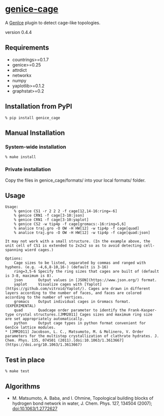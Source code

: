 # [genice-cage](https://github.com/vitroid/genice-cage/)

A [GenIce](https://github.com/vitroid/GenIce) plugin to detect cage-like topologies.

version 0.4.4

## Requirements

* countrings>=0.1.7
* genice>=0.25
* attrdict
* networkx
* numpy
* yaplotlib>=0.1.2
* graphstat>=0.2

## Installation from PyPI

    % pip install genice_cage

## Manual Installation

### System-wide installation

    % make install

### Private installation

Copy the files in genice_cage/formats/ into your local formats/ folder.

## Usage

    
    Usage: 
        % genice CS1 -r 2 2 2 -f cage[12,14-16:ring=-6] 
        % genice CRN1 -f cage[3-10:json] 
        % genice CRN1 -f cage[3-10:yaplot] 
        % genice CS2 -w tip4p -f cage[gromacs:-16:ring=5,6]
        % analice traj.gro -O OW -H HW[12] -w tip4p -f cage[quad]
        % analice traj.gro -O OW -H HW[12] -w tip4p -f cage[quad:json]
    
    It may not work with a small structure. (In the example above, the unit cell of CS1 is extended to 2x2x2 so as to avoid detecting cell-spanning wierd cages.)
    
    Options:
        Cage sizes to be listed, separated by commas and ranged with hyphens. (e.g. -4,6,8-10,16-) (default is 3-16)
        ring=3,5-6 Specify the ring sizes that cages are built of (default is 3-8, maximum is 8).
        json       Output values in [JSON](https://www.json.org/) format.
        yaplot     Visualize cages with [Yaplot](https://github.com/vitroid/Yaplot/). Cages are drawn in different layers according to the number of faces, and faces are colored according to the number of vertices.
        gromacs    Output individual cages in Gromacs format. (EXPERIMENTAL)
        quad       Quadcage order parameter to identify the Frank-Kasper-type crystal structures.[JMM2011] Cages sizes and maximum ring size are set appropriately automatically.
        python     Output cage types in python format convenient for GenIce lattice modules. 
    * [JMM2011] Jacobson, L. C., Matsumoto, M. & Molinero, V. Order parameters for the multistep crystallization of clathrate hydrates. J. Chem. Phys. 135, 074501 (2011).[doi:10.1063/1.3613667](https://doi.org/10.1063/1.3613667)

## Test in place

    % make test

## Algorithms

* M. Matsumoto, A. Baba, and I. Ohmine, Topological building blocks of hydrogen bond network in water, J. Chem. Phys. 127, 134504 (2007); [doi:10.1063/1.2772627](http://dx.doi.org/doi:10.1063/1.2772627)
